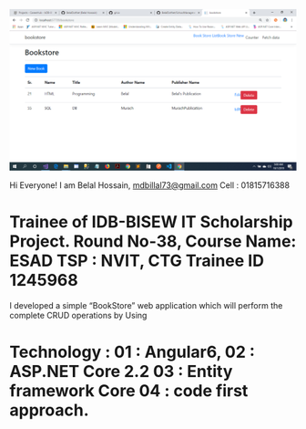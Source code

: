 
![](https://github.com/BelalDotNet/BookStore_CoreWithAngularCRUD/blob/master/AngularCRUD.png)

Hi Everyone!
I am Belal Hossain,
mdbillal73@gmail.com
Cell : 01815716388

Trainee of IDB-BISEW IT Scholarship Project.
Round No-38,
Course Name: ESAD
TSP : NVIT, CTG
Trainee ID 1245968
===============================================================
I developed a simple “BookStore” web application 
which will perform the complete CRUD operations by Using 

Technology : 
01 :  Angular6, 
02 :  ASP.NET Core 2.2 
03 :  Entity framework Core 
04 :  code first approach.
==================================================================







